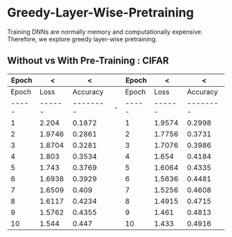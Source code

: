 # Greedy-Layer-Wise-Pretraining
Training DNNs are normally memory and computationally expensive. Therefore, we explore greedy layer-wise pretraining.

## Without vs With Pre-Training : CIFAR

 
| Epoch |<|<| | Epoch |<|<|
| ----- | ------ | -------- |-| ----- | ------ | -------- |
| Epoch | Loss   | Accuracy | | Epoch | Loss   | Accuracy |
| ----- | ------ | -------- |-| ----- | ------ | -------- |
| 1     | 2.204  | 0.1872   | | 1     | 1.9574 | 0.2998   |
| 2     | 1.9746 | 0.2861   | | 2     | 1.7756 | 0.3731   |
| 3     | 1.8704 | 0.3281   | | 3     | 1.7076 | 0.3986   |
| 4     | 1.803  | 0.3534   | | 4     | 1.654  | 0.4184   |
| 5     | 1.743  | 0.3769   | | 5     | 1.6064 | 0.4335   |
| 6     | 1.6938 | 0.3929   | | 6     | 1.5636 | 0.4481   |
| 7     | 1.6509 | 0.409    | | 7     | 1.5256 | 0.4608   |
| 8     | 1.6117 | 0.4234   | | 8     | 1.4915 | 0.4715   |
| 9     | 1.5762 | 0.4355   | | 9     | 1.461  | 0.4813   |
| 10    | 1.544  | 0.447    | | 10    | 1.433  | 0.4916   |












